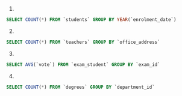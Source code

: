 1.
```SQL
SELECT COUNT(*) FROM `students` GROUP BY YEAR(`enrolment_date`)
```

2.
```SQL
SELECT COUNT(*) FROM `teachers` GROUP BY `office_address`
```

3.
```SQL
SELECT AVG(`vote`) FROM `exam_student` GROUP BY `exam_id`
```

4.
```SQL
SELECT COUNT(*) FROM `degrees` GROUP BY `department_id`
```